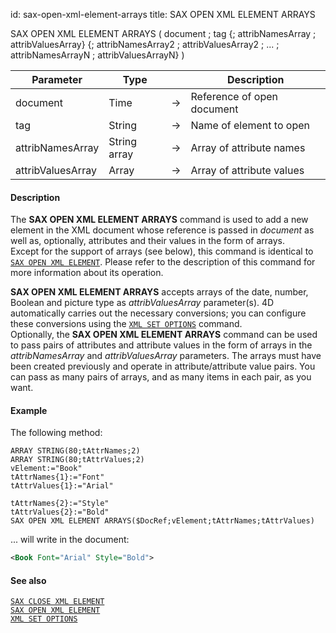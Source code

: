 id: sax-open-xml-element-arrays
title: SAX OPEN XML ELEMENT ARRAYS


<!-- REF #_command_.SAX OPEN XML ELEMENT ARRAYS.Syntax-->SAX OPEN XML ELEMENT ARRAYS ( document ; tag {; attribNamesArray ; attribValuesArray} {; attribNamesArray2 ; attribValuesArray2 ; ... ; attribNamesArrayN ; attribValuesArrayN} )<!-- END REF-->


<!-- REF #_command_.SAX OPEN XML ELEMENT ARRAYS.Params -->
|Parameter|Type||Description|
|---------|--- |:---:|------|
|document|Time|->|Reference of open document|
|tag|String|->|Name of element to open|
|attribNamesArray|String array|->|Array of attribute names|
|attribValuesArray|Array|->|Array of attribute values|
<!-- END REF -->


#### Description



The **SAX OPEN XML ELEMENT ARRAYS** command is used to add a new element in the XML document whose reference is passed in *document* as well as, optionally, attributes and their values in the form of arrays.  
Except for the support of arrays (see below), this command is identical to [`SAX OPEN XML ELEMENT`](sax-open-xml-element.md). Please refer to the description of this command for more information about its operation. 

**SAX OPEN XML ELEMENT ARRAYS** accepts arrays of the date, number, Boolean and picture type as *attribValuesArray* parameter(s). 4D automatically carries out the necessary conversions; you can configure these conversions using the [`XML SET OPTIONS`](xml-set-options.md) command.  
Optionally, the **SAX OPEN XML ELEMENT ARRAYS** command can be used to pass pairs of attributes and attribute values in the form of arrays in the *attribNamesArray* and *attribValuesArray* parameters. 
The arrays must have been created previously and operate in attribute/attribute value pairs. You can pass as many pairs of arrays, and as many items in each pair, as you want. 


#### Example


The following method:
 
```4d
ARRAY STRING(80;tAttrNames;2)
ARRAY STRING(80;tAttrValues;2)
vElement:="Book"
tAttrNames{1}:="Font"
tAttrValues{1}:="Arial"

tAttrNames{2}:="Style"
tAttrValues{2}:="Bold"
SAX OPEN XML ELEMENT ARRAYS($DocRef;vElement;tAttrNames;tAttrValues)
```
... will write in the document: 

```xml
<Book Font="Arial" Style="Bold">
```

#### See also

[`SAX CLOSE XML ELEMENT`](sax-close-xml-element.md)<br/>
[`SAX OPEN XML ELEMENT`](sax-open-xml-element.md)<br/>
[`XML SET OPTIONS`](xml-set-options.md)


